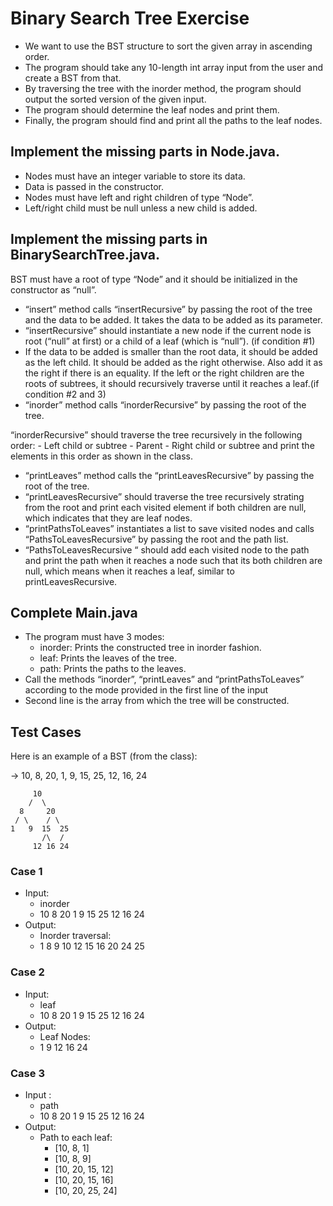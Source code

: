 # Binary Search Tree Exercise

- We want to use the BST structure to sort the given array in ascending order.
- The program should take any 10-length int array input from the user and create a BST from that.
- By traversing the tree with the inorder method, the program should output the sorted version of the given input.
- The program should determine the leaf nodes and print them.
- Finally, the program should find and print all the paths to the leaf nodes.

## Implement the missing parts in Node.java.

- Nodes must have an integer variable to store its data.
- Data is passed in the constructor.
- Nodes must have left and right children of type “Node”.
- Left/right child must be null unless a new child is added.

## Implement the missing parts in BinarySearchTree.java.

BST must have a root of type “Node” and it should be initialized in the constructor as “null”.

- “insert” method calls “insertRecursive” by passing the root of the tree and the data to be added. It takes the data to be added as its parameter.
- “insertRecursive” should instantiate a new node if the current node is root (“null” at first) or a child of a leaf (which is “null”). (if condition #1)
- If the data to be added is smaller than the root data, it should be added as the left child. It should be added as the right otherwise. Also add it as the right if there is an equality. If the left or the right children are the roots of subtrees, it should recursively traverse until it reaches a leaf.(if condition #2 and 3) 
- “inorder” method calls “inorderRecursive” by passing the root of the tree.

“inorderRecursive” should traverse the tree recursively in the following order:
    - Left child or subtree
    - Parent
    - Right child or subtree
and print the elements in this order as shown in the class.

- “printLeaves” method calls the “printLeavesRecursive” by passing the root of the tree.
- “printLeavesRecursive” should traverse the tree recursively strating from the root and print each visited element if both children are null, which indicates that they are leaf nodes.
- “printPathsToLeaves” instantiates a list to save visited nodes and calls “PathsToLeavesRecursive” by passing the root and the path list.
- “PathsToLeavesRecursive “ should add each visited node to the path and print the path when it reaches a node such that its both children are null, which means when it reaches a leaf, similar to printLeavesRecursive.

## Complete Main.java

- The program must have 3 modes:
    - inorder: Prints the constructed tree in inorder fashion. 
    - leaf: Prints the leaves of the tree. 
    - path: Prints the paths to the leaves. 
- Call the methods “inorder”, “printLeaves” and “printPathsToLeaves” according to the mode provided in the first line of the input 
- Second line is the array from which the tree will be constructed.

## Test Cases

Here is an example of a BST (from the class):

-> 10, 8, 20, 1, 9, 15, 25, 12, 16, 24 

```  
     10
    /  \ 
  8     20 
 / \    / \
1   9  15  25
       /\  / 
     12 16 24
```
### Case 1
- Input:
    - inorder
    - 10 8 20 1 9 15 25 12 16 24
- Output:
    - Inorder traversal:
    - 1 8 9 10 12 15 16 20 24 25

### Case 2
- Input:
    - leaf
    - 10 8 20 1 9 15 25 12 16 24
- Output:
    - Leaf Nodes: 
    - 1 9 12 16 24

### Case 3
- Input : 
    - path
    - 10 8 20 1 9 15 25 12 16 24
- Output:
    - Path to each leaf: 
        - [10, 8, 1]
        - [10, 8, 9]
        - [10, 20, 15, 12]
        - [10, 20, 15, 16]
        - [10, 20, 25, 24]